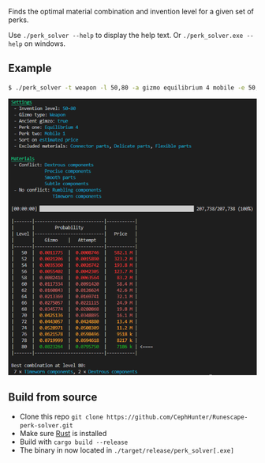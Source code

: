 Finds the optimal material combination and invention level for a given set of perks.

Use `./perk_solver --help` to display the help text. Or `./perk_solver.exe --help` on windows.

## Example
```sh
$ ./perk_solver -t weapon -l 50,80 -a gizmo equilibrium 4 mobile -e 50,80 -a gizmo equilibrium 4 mobile -e connector,delicate,flexible
```
![](./images/Example_output.png)

## Build from source
* Clone this repo `git clone https://github.com/CephHunter/Runescape-perk-solver.git`
* Make sure [Rust](https://www.rust-lang.org/) is installed
* Build with `cargo build --release`
* The binary in now located in `./target/release/perk_solver[.exe]`
